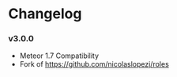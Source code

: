 # Changelog

### v3.0.0

- Meteor 1.7 Compatibility
- Fork of https://github.com/nicolaslopezj/roles
